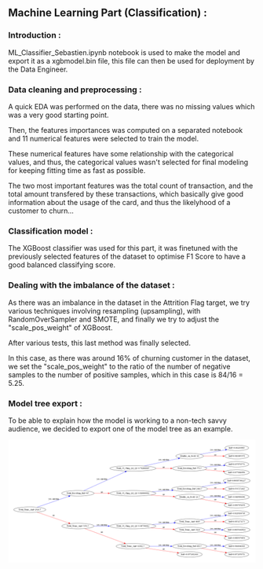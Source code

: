 ## Machine Learning Part (Classification) :

### Introduction :

ML_Classifier_Sebastien.ipynb notebook is used to make the model and export it as a xgbmodel.bin file, this file can then be used for deployment by the Data Engineer.

### Data cleaning and preprocessing :

A quick EDA was performed on the data, there was no missing values which was a very good starting point.

Then, the features importances was computed on a separated notebook and 11 numerical features were selected to train the model.

These numerical features have some relationship with the categorical values, and thus, the categorical values wasn't selected for final modeling for keeping fitting time as fast as possible.

The two most important features was the total count of transaction, and the total amount transfered by these transactions, which basically give good information about the usage of the card, and thus the likelyhood of a customer to churn...

### Classification model :

The XGBoost classifier was used for this part, it was finetuned with the previously selected features of the dataset to optimise F1 Score to have a good balanced classifying score.

### Dealing with the imbalance of the dataset :

As there was an imbalance in the dataset in the Attrition Flag target, we try various techniques involving resampling (upsampling), with RandomOverSampler and SMOTE, and finally we try to adjust the "scale_pos_weight" of XGBoost. 

After various tests, this last method was finally selected.

In this case, as there was around 16% of churning customer in the dataset, we set the "scale_pos_weight" to the ratio of the number of negative samples to
 the number of positive samples, which in this case is 84/16 = 5.25.

### Model tree export :

To be able to explain how the model is working to a non-tech savvy audience, we decided to export one of the model tree as an example.

![xgb_tree.png](./visuals/xgb_tree.png)
